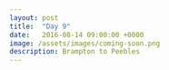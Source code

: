 ```yaml
---
layout: post
title:  "Day 9"
date:   2016-08-14 09:00:00 +0000
image: /assets/images/coming-soon.png
description: Brampton to Peebles
---
```

